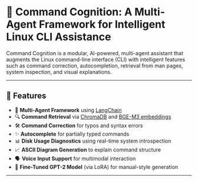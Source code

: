 # 🧠 Command Cognition: A Multi-Agent Framework for Intelligent Linux CLI Assistance

Command Cognition is a modular, AI-powered, multi-agent assistant that augments the Linux command-line interface (CLI) with intelligent features such as command correction, autocompletion, retrieval from man pages, system inspection, and visual explanations.

---

## 🚀 Features

- 🤖 **Multi-Agent Framework** using [LangChain](https://www.langchain.com/)
- 🔍 **Command Retrieval** via [ChromaDB](https://www.trychroma.com/) and [BGE-M3 embeddings](https://huggingface.co/BAAI/bge-m3)
- 🛠️ **Command Correction** for typos and syntax errors
- ✨ **Autocomplete** for partially typed commands
- 📊 **Disk Usage Diagnostics** using real-time system introspection
- 📈 **ASCII Diagram Generation** to explain command structure
- 🗣️ **Voice Input Support** for multimodal interaction
- 🧠 **Fine-Tuned GPT-2 Model** (via LoRA) for manual-style generation

---

